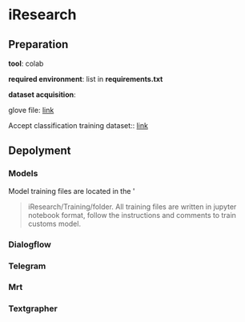 # iResearch

## Preparation

**tool**: colab

**required environment**: list in **requirements.txt**

**dataset acquisition**: 

glove file: [link](http://nlp.stanford.edu/data/wordvecs/glove.840B.300d.zip)

Accept classification training dataset:: [link](https://drive.google.com/file/d/1pwGDi6LUKq2YPK_L8Zx0FQGoWQKjCJOj/view?usp=sharing)

## Depolyment

### Models
Model training files are located in the '
> iResearch/Training/folder. All training files are written in jupyter notebook format, follow the instructions and comments to train customs
model.

### Dialogflow

### Telegram

### Mrt

### Textgrapher

